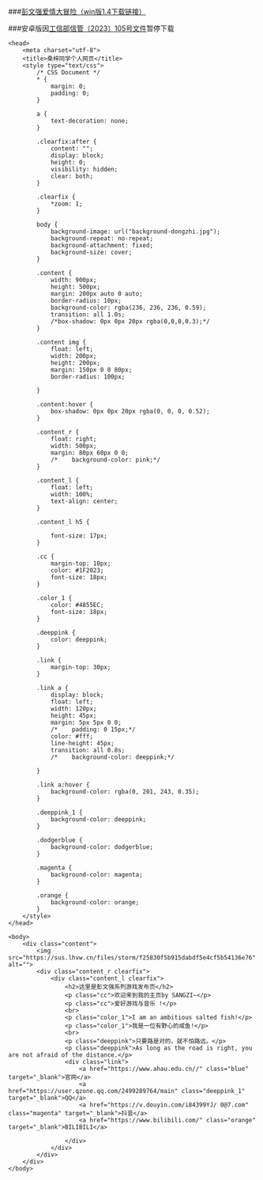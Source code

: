 ###<a href="https://pan.baidu.com/s/1y25YYFgQCY9Ru_Jckjfv8A?pwd=1234" class="blue_1" target="_blank">彭文强爱情大冒险（win版1.4下载链接）</a>

###安卓版因<a href="https://news.cctv.com/2023/08/08/ARTIVaArWUBVYGBjJwFAJIvF230808.shtml" class="blue_1" target="_blank">工信部信管〔2023〕105号文件</a>暂停下载
<html>

    <head>
        <meta charset="utf-8">
        <title>桑梓同学个人网页</title>
        <style type="text/css">
            /* CSS Document */
            * {
                margin: 0;
                padding: 0;
            }

            a {
                text-decoration: none;
            }

            .clearfix:after {
                content: "";
                display: block;
                height: 0;
                visibility: hidden;
                clear: both;
            }

            .clearfix {
                *zoom: 1;
            }

            body {
                background-image: url("background-dongzhi.jpg");
                background-repeat: no-repeat;
                background-attachment: fixed;
                background-size: cover;
            }

            .content {
                width: 900px;
                height: 500px;
                margin: 200px auto 0 auto;
                border-radius: 10px;
                background-color: rgba(236, 236, 236, 0.59);
                transition: all 1.0s;
                /*box-shadow: 0px 0px 20px rgba(0,0,0,0.3);*/
            }

            .content img {
                float: left;
                width: 200px;
                height: 200px;
                margin: 150px 0 0 80px;
                border-radius: 100px;

            }

            .content:hover {
                box-shadow: 0px 0px 20px rgba(0, 0, 0, 0.52);
            }

            .content_r {
                float: right;
                width: 500px;
                margin: 80px 60px 0 0;
                /*    background-color: pink;*/
            }

            .content_l {
                float: left;
                width: 100%;
                text-align: center;
            }

            .content_l h5 {

                font-size: 17px;
            }

            .cc {
                margin-top: 10px;
                color: #1F2023;
                font-size: 18px;
            }

            .color_1 {
                color: #4855EC;
                font-size: 18px;
            }

            .deeppink {
                color: deeppink;
            }

            .link {
                margin-top: 30px;
            }

            .link a {
                display: block;
                float: left;
                width: 120px;
                height: 45px;
                margin: 5px 5px 0 0;
                /*    padding: 0 15px;*/
                color: #fff;
                line-height: 45px;
                transition: all 0.8s;
                /*    background-color: deeppink;*/

            }

            .link a:hover {
                background-color: rgba(0, 201, 243, 0.35);
            }

            .deeppink_1 {
                background-color: deeppink;
            }

            .dodgerblue {
                background-color: dodgerblue;
            }

            .magenta {
                background-color: magenta;
            }

            .orange {
                background-color: orange;
            }
        </style>
    </head>

    <body>
        <div class="content">
            <img src="https://sus.lhvw.cn/files/storm/f25830f5b915dabdf5e4cf5b54136e76" alt="">
            <div class="content_r clearfix">
                <div class="content_l clearfix">
                    <h2>这里是彭文强系列游戏发布页</h2>
                    <p class="cc">欢迎来到我的主页by SANGZI~</p>
                    <p class="cc">爱好游戏与音乐 !</p>
                    <br>
                    <p class="color_1">I am an ambitious salted fish!</p>
                    <p class="color_1">我是一位有野心的咸鱼!</p>
                    <br>
                    <p class="deeppink">只要路是对的，就不怕路远。</p>
                    <p class="deeppink">As long as the road is right, you are not afraid of the distance.</p>
                    <div class="link">
                        <a href="https://www.ahau.edu.cn//" class="blue" target="_blank">官网</a>
                        <a href="https://user.qzone.qq.com/2499289764/main" class="deeppink_1" target="_blank">QQ</a>
                        <a href="https://v.douyin.com/i84399YJ/ 0@7.com" class="magenta" target="_blank">抖音</a>
                        <a href="https://www.bilibili.com/" class="orange" target="_blank">BILIBILI</a>

                    </div>
                </div>
            </div>
        </div>
    </body>

</html>




